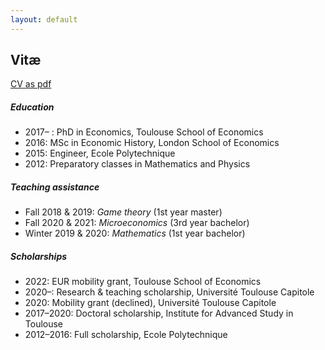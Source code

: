 ```yaml
---
layout: default
---
```


## Vitæ

[CV as pdf](/assets/images/CV_AJacquet.pdf)

##### Education

- 2017– : PhD in Economics, Toulouse School of Economics
- 2016: MSc in Economic History, London School of Economics
- 2015: Engineer, Ecole Polytechnique
- 2012: Preparatory classes in Mathematics and Physics


##### Teaching assistance

- Fall 2018 & 2019: *Game theory* (1st year master) 
- Fall 2020 & 2021: *Microeconomics* (3rd year bachelor)
- Winter 2019 & 2020: *Mathematics* (1st year bachelor)   


##### Scholarships

- 2022: EUR mobility grant, Toulouse School of Economics
- 2020–: Research & teaching scholarship, Université Toulouse Capitole
- 2020: Mobility grant (declined), Université Toulouse Capitole
- 2017–2020: Doctoral scholarship, Institute for Advanced Study in Toulouse
- 2012–2016: Full scholarship, Ecole Polytechnique
